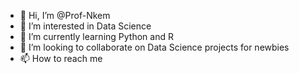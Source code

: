 - 👋 Hi, I’m @Prof-Nkem
- 👀 I’m interested in Data Science
- 🌱 I’m currently learning Python and R
- 💞️ I’m looking to collaborate on Data Science projects for newbies
- 📫 How to reach me


